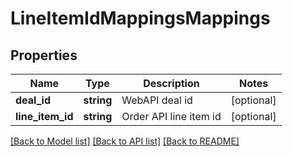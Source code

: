 # LineItemIdMappingsMappings

## Properties
Name | Type | Description | Notes
------------ | ------------- | ------------- | -------------
**deal_id** | **string** | WebAPI deal id | [optional] 
**line_item_id** | **string** | Order API line item id | [optional] 

[[Back to Model list]](../README.md#documentation-for-models) [[Back to API list]](../README.md#documentation-for-api-endpoints) [[Back to README]](../README.md)



